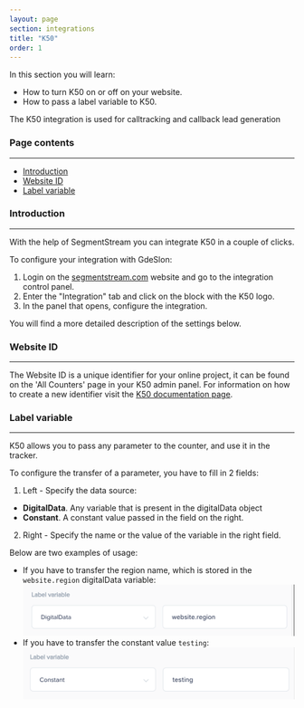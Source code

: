 ```yaml
---
layout: page
section: integrations
title: "K50"
order: 1
---
```


In this section you will learn:
* How to turn K50 on or off on your website.
* How to pass a label variable to K50.

The K50 integration is used for calltracking and callback lead generation

### Page contents
------
<ul class="page-navigation">
  <li><a href="#introduction">Introduction</a></li>
  <li><a href="#websiteId">Website ID</a></li>
  <li><a href="#labelVariable">Label variable</a></li>
</ul>

### <a name="introduction"></a>Introduction
------
With the help of SegmentStream you can integrate K50 in a couple of clicks.

To configure your integration with GdeSlon:
1. Login on the [segmentstream.com](https://admin.segmentstream.com/) website and go to the integration control panel.
2. Enter the "Integration" tab and click on the block with the K50 logo.
3. In the panel that opens, configure the integration.

You will find a more detailed description of the settings below.

### <a name="websiteId"></a>Website ID
------
The Website ID is a unique identifier for your online project, it can be found on the 'All Counters' page in your K50 admin panel. For information on how to create a new identifier visit the [K50 documentation page](https://help.k50.ru/tracker/calltracking/first-steps/).

### <a name="labelVariable"></a>Label variable
------
K50 allows you to pass any parameter to the counter, and use it in the tracker.

To configure the transfer of a parameter, you have to fill in 2 fields:
1. Left - Specify the data source:
 - **DigitalData**. Any variable that is present in the digitalData object
 - **Constant**. A constant value passed in the field on the right.
2. Right - Specify the name or the value of the variable in the right field.

Below are two examples of usage:
- If you have to transfer the region name, which is stored in the `website.region` digitalData variable:
![](/img/integrations.k50.labelDigitalDataExample.png)
- If you have to transfer the constant value `testing`:
![](/img/integrations.k50.labelConstantExample.png)
